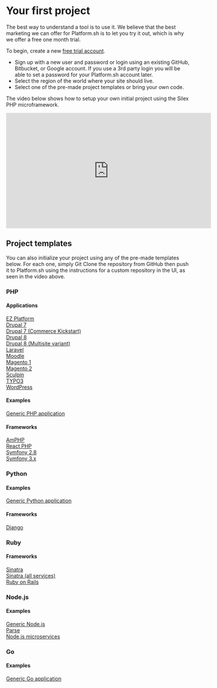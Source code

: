 # Your first project

The best way to understand a tool is to use it.  We believe that the best marketing we can offer for Platform.sh is to let you try it out, which is why we offer a free one month trial.

To begin, create a new [free trial account](https://accounts.platform.sh/platform/trial/general/setup).

* Sign up with a new user and password or login using an existing GitHub, Bitbucket, or Google account.  If you use a 3rd party login you will be able to set a password for your Platform.sh account later.
* Select the region of the world where your site should live.
* Select one of the pre-made project templates or bring your own code.

The video below shows how to setup your own initial project using the Silex PHP microframework.

<iframe width="560" height="315" src="https://www.youtube.com/embed/upxdYc3Ti88" frameborder="0" allowfullscreen></iframe>

## Project templates

You can also initialize your project using any of the pre-made templates below.  For each one, simply Git Clone the repository from GitHub then push it to Platform.sh using the instructions for a custom repository in the UI, as seen in the video above.

### PHP

<section class="examples-lists">

<div>
  <h4>Applications</h4>
  <a href="https://github.com/platformsh/platformsh-example-ezplatform">EZ Platform</a><br />
  <a href="https://github.com/platformsh/platformsh-example-drupal7">Drupal 7</a><br />
  <a href="https://github.com/platormsh/platformsh-example-drupalcommerce7">Drupal 7 (Commerce Kickstart)</a><br />
  <a href="https://github.com/platformsh/platformsh-example-drupal8">Drupal 8</a><br />
  <a href="https://github.com/plaformsh/platformsh-example-drupal8-multisite">Drupal 8 (Multisite variant)</a><br />
  <a href="https://github.com/platformsh/platformsh-example-laravel">Laravel</a><br />
  <a href="https://github.com/platformsh/platformsh-example-moodle">Moodle</a><br />
  <a href="https://github.com/platformsh/platformsh-example-laravel">Magento 1</a><br />
  <a href="https://github.com/platformsh/platformsh-example-magento">Magento 2</a><br />
  <a href="https://github.com/platformsh/platformsh-example-sculpin">Sculpin</a><br />
  <a href="https://github.com/platformsh/platformsh-example-typo3">TYPO3</a><br />
  <a href="https://github.com/platformsh/platformsh-example-wordpress">WordPress</a>
</div>

<div>
  <h4>Examples</h4>
  <a href="https://github.com/platformsh/platformsh-example-php">Generic PHP application</a><br />
</div>


<div>
  <h4>Frameworks</h4>
  <a href="https://github.com/platformsh/platformsh-example-amphp">AmPHP</a><br />
  <a href="https://github.com/platformsh/platformsh-example-reactphp">React PHP</a><br />
  <a href="https://github.com/platformsh/platformsh-example-symfony/tree/2.8">Symfony 2.8</a><br />
  <a href="https://github.com/platformsh/platformsh-example-symfony/tree/3.0">Symfony 3.x</a><br />
</div>

</section>

### Python

<section class="examples-lists">

<div>
  <h4>Examples</h4>
  <a href="https://github.com/platformsh/platformsh-example-python">Generic Python application</a><br />
</div>

<div>
  <h4>Frameworks</h4>
  <a href="https://github.com/platformsh/platformsh-example-django">Django</a>
</div>

</section>

### Ruby

<section class="examples-lists">

<div>
  <h4>Frameworks</h4>
  <a href="https://github.com/platformsh/platformsh-example-sinatra">Sinatra</a><br />
  <a href="https://github.com/platformsh/platformsh-example-ruby-sinatra-all-the-services">Sinatra (all services)</a><br />
  <a href="https://github.com/platformsh/platformsh-example-rails">Ruby on Rails</a>
</div>

</section>

### Node.js

<section class="examples-lists">

<div>
  <h4>Examples</h4>
  <a href="https://github.com/platformsh/platformsh-example-nodejs">Generic Node.js</a><br />
  <a href="https://github.com/platformsh/platformsh-example-parseit">Parse</a><br />
  <a href="https://github.com/platformsh/platformsh-example-nodejs-microservices">Node.js microservices</a>
</div>

</section>

### Go

<section class="examples-lists">

<div>
  <h4>Examples</h4>
  <a href="https://github.com/platformsh/platformsh-example-golang">Generic Go application</a>
</div>

</section>
